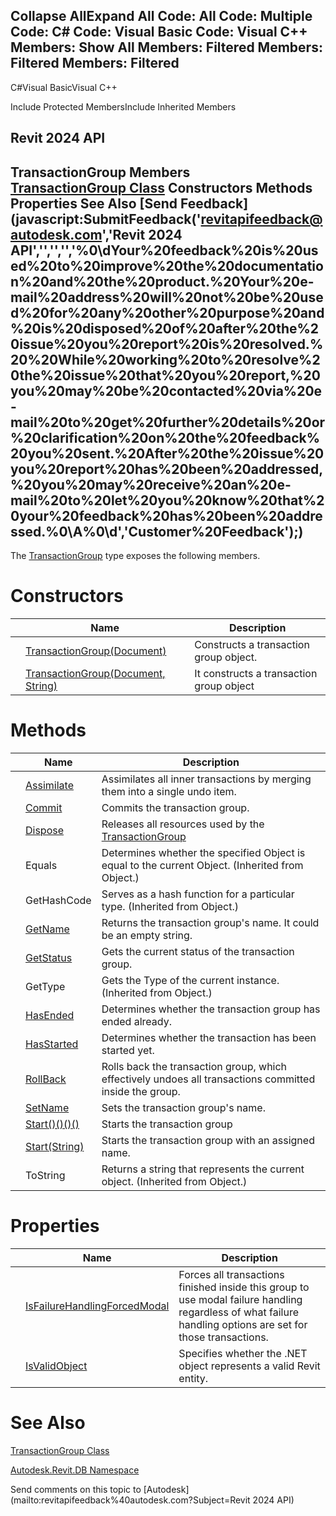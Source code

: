﻿

Collapse AllExpand All Code: All Code: Multiple Code: C# Code: Visual Basic Code: Visual C++  Members: Show All Members: Filtered Members: Filtered Members: Filtered   
---  
  
C#Visual BasicVisual C++

Include Protected MembersInclude Inherited Members

Revit 2024 API  
---  
TransactionGroup Members  
[TransactionGroup Class](f1113d30-4c36-7844-1537-aad7f095cea0.md) Constructors Methods Properties See Also [Send Feedback](javascript:SubmitFeedback\('revitapifeedback@autodesk.com','Revit 2024 API','','','','%0\\dYour%20feedback%20is%20used%20to%20improve%20the%20documentation%20and%20the%20product.%20Your%20e-mail%20address%20will%20not%20be%20used%20for%20any%20other%20purpose%20and%20is%20disposed%20of%20after%20the%20issue%20you%20report%20is%20resolved.%20%20While%20working%20to%20resolve%20the%20issue%20that%20you%20report,%20you%20may%20be%20contacted%20via%20e-mail%20to%20get%20further%20details%20or%20clarification%20on%20the%20feedback%20you%20sent.%20After%20the%20issue%20you%20report%20has%20been%20addressed,%20you%20may%20receive%20an%20e-mail%20to%20let%20you%20know%20that%20your%20feedback%20has%20been%20addressed.%0\\A%0\\d','Customer%20Feedback'\);)  
---  
  
The [TransactionGroup](f1113d30-4c36-7844-1537-aad7f095cea0.md) type exposes the following members.

# Constructors

|  | Name | Description |
| --- | --- | --- |
|  | [TransactionGroup(Document)](74cff3fa-9380-2c30-9fa9-b0e839a2c8e4.md) | Constructs a transaction group object. |
|  | [TransactionGroup(Document, String)](bc63bb0d-fc22-9419-cec9-ea8c92b368b6.md) | It constructs a transaction group object |
  
# Methods

|  | Name | Description |
| --- | --- | --- |
|  | [Assimilate](158471e4-5554-16ed-f9bf-f7499b86309c.md) | Assimilates all inner transactions by merging them into a single undo item. |
|  | [Commit](11878443-43f2-63fb-a95d-baa1eeab776d.md) | Commits the transaction group. |
|  | [Dispose](eb2b4351-d808-9232-fab8-d21aee6d705b.md) | Releases all resources used by the [TransactionGroup](f1113d30-4c36-7844-1537-aad7f095cea0.md) |
|  | Equals | Determines whether the specified Object is equal to the current Object. (Inherited from Object.) |
|  | GetHashCode | Serves as a hash function for a particular type.  (Inherited from Object.) |
|  | [GetName](58789072-9fe1-a08d-7b3b-1c28239e6115.md) | Returns the transaction group's name. It could be an empty string. |
|  | [GetStatus](80db1b02-e36c-1c4e-1788-fd92b0d20a1f.md) | Gets the current status of the transaction group. |
|  | GetType | Gets the Type of the current instance. (Inherited from Object.) |
|  | [HasEnded](e559d859-b429-f052-16ce-541e4ddb0227.md) | Determines whether the transaction group has ended already. |
|  | [HasStarted](730a43e9-026e-2989-dc58-cef21cd81798.md) | Determines whether the transaction has been started yet. |
|  | [RollBack](2efcf628-bb40-bf36-a2e4-eaeca4cca461.md) | Rolls back the transaction group, which effectively undoes all transactions committed inside the group. |
|  | [SetName](6b009b31-5ee4-dc76-2c3e-b3867ffee33c.md) | Sets the transaction group's name. |
|  | [Start()()()()](fff3e88e-358c-e6d0-d539-61517f53140c.md) | Starts the transaction group |
|  | [Start(String)](5debe7ea-7131-58d1-c9bb-3286a8d5895d.md) | Starts the transaction group with an assigned name. |
|  | ToString | Returns a string that represents the current object. (Inherited from Object.) |
  
# Properties

|  | Name | Description |
| --- | --- | --- |
|  | [IsFailureHandlingForcedModal](2365a964-dd55-0727-9f5d-f54df40da118.md) | Forces all transactions finished inside this group to use modal failure handling regardless of what failure handling options are set for those transactions. |
|  | [IsValidObject](34580d0f-a9ba-1981-8bc0-ae6144585c74.md) | Specifies whether the .NET object represents a valid Revit entity. |
  
# See Also

[TransactionGroup Class](f1113d30-4c36-7844-1537-aad7f095cea0.md)

[Autodesk.Revit.DB Namespace](87546ba7-461b-c646-cbb1-2cb8f5bff8b2.md)

Send comments on this topic to [Autodesk](mailto:revitapifeedback%40autodesk.com?Subject=Revit 2024 API)